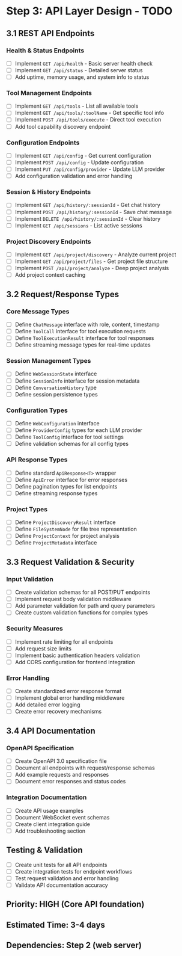 # Step 3: API Layer Design - TODO

## 3.1 REST API Endpoints

### Health & Status Endpoints
- [ ] Implement `GET /api/health` - Basic server health check
- [ ] Implement `GET /api/status` - Detailed server status
- [ ] Add uptime, memory usage, and system info to status

### Tool Management Endpoints
- [ ] Implement `GET /api/tools` - List all available tools
- [ ] Implement `GET /api/tools/:toolName` - Get specific tool info
- [ ] Implement `POST /api/tools/execute` - Direct tool execution
- [ ] Add tool capability discovery endpoint

### Configuration Endpoints
- [ ] Implement `GET /api/config` - Get current configuration
- [ ] Implement `POST /api/config` - Update configuration
- [ ] Implement `PUT /api/config/provider` - Update LLM provider
- [ ] Add configuration validation and error handling

### Session & History Endpoints
- [ ] Implement `GET /api/history/:sessionId` - Get chat history
- [ ] Implement `POST /api/history/:sessionId` - Save chat message
- [ ] Implement `DELETE /api/history/:sessionId` - Clear history
- [ ] Implement `GET /api/sessions` - List active sessions

### Project Discovery Endpoints
- [ ] Implement `GET /api/project/discovery` - Analyze current project
- [ ] Implement `GET /api/project/files` - Get project file structure
- [ ] Implement `POST /api/project/analyze` - Deep project analysis
- [ ] Add project context caching

## 3.2 Request/Response Types

### Core Message Types
- [ ] Define `ChatMessage` interface with role, content, timestamp
- [ ] Define `ToolCall` interface for tool execution requests
- [ ] Define `ToolExecutionResult` interface for tool responses
- [ ] Define streaming message types for real-time updates

### Session Management Types
- [ ] Define `WebSessionState` interface
- [ ] Define `SessionInfo` interface for session metadata
- [ ] Define `ConversationHistory` type
- [ ] Define session persistence types

### Configuration Types
- [ ] Define `WebConfiguration` interface
- [ ] Define `ProviderConfig` types for each LLM provider
- [ ] Define `ToolConfig` interface for tool settings
- [ ] Define validation schemas for all config types

### API Response Types
- [ ] Define standard `ApiResponse<T>` wrapper
- [ ] Define `ApiError` interface for error responses
- [ ] Define pagination types for list endpoints
- [ ] Define streaming response types

### Project Types
- [ ] Define `ProjectDiscoveryResult` interface
- [ ] Define `FileSystemNode` for file tree representation
- [ ] Define `ProjectContext` for project analysis
- [ ] Define `ProjectMetadata` interface

## 3.3 Request Validation & Security

### Input Validation
- [ ] Create validation schemas for all POST/PUT endpoints
- [ ] Implement request body validation middleware
- [ ] Add parameter validation for path and query parameters
- [ ] Create custom validation functions for complex types

### Security Measures
- [ ] Implement rate limiting for all endpoints
- [ ] Add request size limits
- [ ] Implement basic authentication headers validation
- [ ] Add CORS configuration for frontend integration

### Error Handling
- [ ] Create standardized error response format
- [ ] Implement global error handling middleware
- [ ] Add detailed error logging
- [ ] Create error recovery mechanisms

## 3.4 API Documentation

### OpenAPI Specification
- [ ] Create OpenAPI 3.0 specification file
- [ ] Document all endpoints with request/response schemas
- [ ] Add example requests and responses
- [ ] Document error responses and status codes

### Integration Documentation
- [ ] Create API usage examples
- [ ] Document WebSocket event schemas
- [ ] Create client integration guide
- [ ] Add troubleshooting section

## Testing & Validation
- [ ] Create unit tests for all API endpoints
- [ ] Create integration tests for endpoint workflows
- [ ] Test request validation and error handling
- [ ] Validate API documentation accuracy

## Priority: HIGH (Core API foundation)
## Estimated Time: 3-4 days
## Dependencies: Step 2 (web server)
